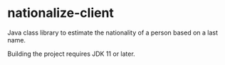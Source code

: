 nationalize-client
==================


Java class library to estimate the nationality of a person based on a last name.

Building the project requires JDK 11 or later.
